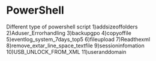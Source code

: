 # PowerShell
Different type of powershell script
1)addsizeoffolders
2)Aduser_Errorhandling
3)backupgpo
4)copyoffile
5)eventlog_system_7days_top5
6)fileupload
7)Readthexml
8)remove_extar_line_space_textfile
9)sessioninfomation
10)USB_UNLOCK_FROM_XML
11)useranddomain


